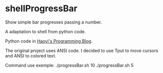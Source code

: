 # shellProgressBar
Show simple bar progresses passing a number.

A adaptation to shell from python code.

Python code in [Haoyi's Programming Blog](https://www.lihaoyi.com/post/BuildyourownCommandLinewithANSIescapecodes.html).

The original project uses ANSI code. I decided to use Tput to move cursors and ANSI to colored text.

Command use exemple:
./progressBar.sh 10 
./progressBar.sh 5
